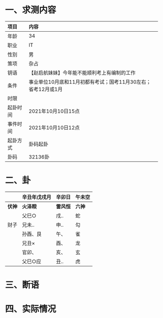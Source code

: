 # 一、求测内容
|项目|内容|
|:-|:-|
|年龄|34|
|职业|IT|
|性别|男|
|策项|杂占|
|钥语|【赵启航妹妹】今年能不能顺利考上有编制的工作|
|条件|事业单位10月底和11月初都有考试；国考11月30左右；省考12月或1月|
|时限||
|起卦时间|2021年10月10日15点|
|事件时间|2021年10月10日12点|
|起卦方式|卦码起卦|
|卦码|32136卦|

# 二、卦
||辛丑年戊戌月|辛卯日|午未空|
|:-|:-|:-|:-|
|**伏神**|**火泽睽**|**雷风恒**|**六神**|
||父巳○|戌..|蛇|
|财子|兄未..|申..|勾|
||孙酉、艮|午、|雀|
||兄丑×|酉、|龙|
||官卯、|亥、|玄|
||父巳○应|丑..|虎|


# 三、断语

# 四、实际情况